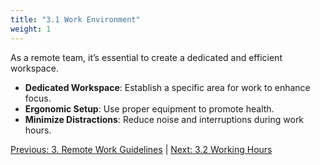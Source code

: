 ```yaml
---
title: "3.1 Work Environment"
weight: 1
---
```


As a remote team, it’s essential to create a dedicated and efficient workspace.

- **Dedicated Workspace**: Establish a specific area for work to enhance focus.
- **Ergonomic Setup**: Use proper equipment to promote health.
- **Minimize Distractions**: Reduce noise and interruptions during work hours.

[Previous: 3. Remote Work Guidelines](/handbook/remote-work-guidelines/) | [Next: 3.2 Working Hours](/handbook/remote-work-guidelines/working-hours/)
